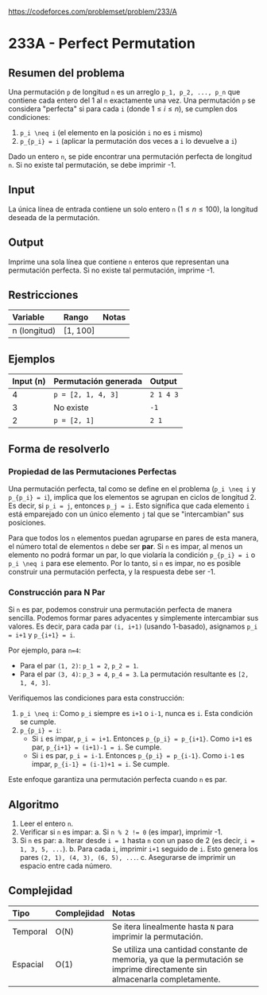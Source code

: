 https://codeforces.com/problemset/problem/233/A

# 233A - Perfect Permutation

## Resumen del problema
Una permutación `p` de longitud `n` es un arreglo `p_1, p_2, ..., p_n` que contiene cada entero del 1 al `n` exactamente una vez. Una permutación `p` se considera "perfecta" si para cada `i` (donde $1 \le i \le n$), se cumplen dos condiciones:
1.  `p_i \neq i` (el elemento en la posición `i` no es `i` mismo)
2.  `p_{p_i} = i` (aplicar la permutación dos veces a `i` lo devuelve a `i`)

Dado un entero `n`, se pide encontrar una permutación perfecta de longitud `n`. Si no existe tal permutación, se debe imprimir -1.

## Input
La única línea de entrada contiene un solo entero `n` ($1 \le n \le 100$), la longitud deseada de la permutación.

## Output
Imprime una sola línea que contiene `n` enteros que representan una permutación perfecta. Si no existe tal permutación, imprime -1.

## Restricciones

| Variable     | Rango      | Notas                               |
| :----------- | :--------- | :---------------------------------- |
| n (longitud) | [1, 100]   |                                     |

## Ejemplos

| Input (n) | Permutación generada | Output |
| :-------- | :------------------- | :----- |
| 4         | `p = [2, 1, 4, 3]`   | `2 1 4 3` |
| 3         | No existe            | `-1`   |
| 2         | `p = [2, 1]`         | `2 1`  |

## Forma de resolverlo

### Propiedad de las Permutaciones Perfectas
Una permutación perfecta, tal como se define en el problema (`p_i \neq i` y `p_{p_i} = i`), implica que los elementos se agrupan en ciclos de longitud 2. Es decir, si `p_i = j`, entonces `p_j = i`. Esto significa que cada elemento `i` está emparejado con un único elemento `j` tal que se "intercambian" sus posiciones.

Para que todos los `n` elementos puedan agruparse en pares de esta manera, el número total de elementos `n` debe ser **par**. Si `n` es impar, al menos un elemento no podrá formar un par, lo que violaría la condición `p_{p_i} = i` o `p_i \neq i` para ese elemento. Por lo tanto, si `n` es impar, no es posible construir una permutación perfecta, y la respuesta debe ser -1.

### Construcción para N Par
Si `n` es par, podemos construir una permutación perfecta de manera sencilla. Podemos formar pares adyacentes y simplemente intercambiar sus valores. Es decir, para cada par `(i, i+1)` (usando 1-basado), asignamos `p_i = i+1` y `p_{i+1} = i`.

Por ejemplo, para `n=4`:
-   Para el par `(1, 2)`: `p_1 = 2`, `p_2 = 1`.
-   Para el par `(3, 4)`: `p_3 = 4`, `p_4 = 3`.
La permutación resultante es `[2, 1, 4, 3]`.

Verifiquemos las condiciones para esta construcción:
1.  `p_i \neq i`: Como `p_i` siempre es `i+1` o `i-1`, nunca es `i`. Esta condición se cumple.
2.  `p_{p_i} = i`:
    -   Si `i` es impar, `p_i = i+1`. Entonces `p_{p_i} = p_{i+1}`. Como `i+1` es par, `p_{i+1} = (i+1)-1 = i`. Se cumple.
    -   Si `i` es par, `p_i = i-1`. Entonces `p_{p_i} = p_{i-1}`. Como `i-1` es impar, `p_{i-1} = (i-1)+1 = i`. Se cumple.

Este enfoque garantiza una permutación perfecta cuando `n` es par.

## Algoritmo
1.  Leer el entero `n`.
2.  Verificar si `n` es impar:
    a.  Si `n % 2 != 0` (es impar), imprimir -1.
3.  Si `n` es par:
    a.  Iterar desde `i = 1` hasta `n` con un paso de 2 (es decir, `i = 1, 3, 5, ...`).
    b.  Para cada `i`, imprimir `i+1` seguido de `i`. Esto genera los pares `(2, 1), (4, 3), (6, 5), ...`.
    c.  Asegurarse de imprimir un espacio entre cada número.

## Complejidad

| Tipo     | Complejidad | Notas                               |
| :------- | :---------- | :---------------------------------- |
| Temporal | O(N)        | Se itera linealmente hasta `N` para imprimir la permutación. |
| Espacial | O(1)        | Se utiliza una cantidad constante de memoria, ya que la permutación se imprime directamente sin almacenarla completamente. |